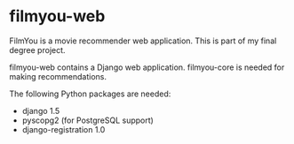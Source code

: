 filmyou-web
=====================

FilmYou is a movie recommender web application. This is part of my final degree project.

filmyou-web contains a Django web application. filmyou-core is needed for making recommendations.

The following Python packages are needed:
 - django 1.5
 - pyscopg2 (for PostgreSQL support)
 - django-registration 1.0
